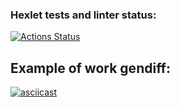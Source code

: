 ### Hexlet tests and linter status:
[![Actions Status](https://github.com/Pyplee/frontend-project-46/workflows/hexlet-check/badge.svg)](https://github.com/Pyplee/frontend-project-46/actions)

## Example of work gendiff:

[![asciicast](https://asciinema.org/a/7JZJRMkuxe7X5XxQNb8zjHRHJ.svg)](https://asciinema.org/a/7JZJRMkuxe7X5XxQNb8zjHRHJ)